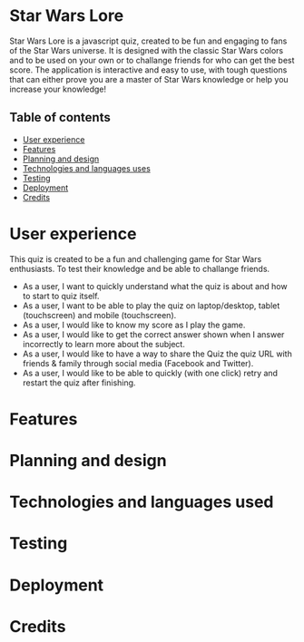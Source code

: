 # Star Wars Lore
Star Wars Lore is a javascript quiz, created to be fun and engaging to fans of the Star Wars universe. It is designed with the classic Star Wars colors and to be used on your own or to challange friends for who can get the best score. The application is interactive and easy to use, with tough questions that can either prove you are a master of Star Wars knowledge or help you increase your knowledge! 

## Table of contents

- [User experience](#user-experience)
- [Features](#features)
- [Planning and design](#planning-and-design)
- [Technologies and languages uses](#technologies-and-languages-used)
- [Testing](#testing)
- [Deployment](#deployment)
- [Credits](#credits)

# User experience

This quiz is created to be a fun and challenging game for Star Wars enthusiasts. To test their knowledge and be able to challange friends. 

- As a user, I want to quickly understand what the quiz is about and how to start to quiz itself.
- As a user, I want to be able to play the quiz on laptop/desktop, tablet (touchscreen) and mobile (touchscreen).
- As a user, I would like to know my score as I play the game.
- As a user, I would like to get the correct answer shown when I answer incorrectly to learn more about the subject.
- As a user, I would like to have a way to share the Quiz the quiz URL with friends & family through social media (Facebook and Twitter).
- As a user, I would like to be able to quickly (with one click) retry and restart the quiz after finishing. 

# Features 

# Planning and design

# Technologies and languages used

# Testing

# Deployment

# Credits